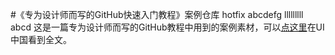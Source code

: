 #《专为设计师而写的GitHub快速入门教程》案例仓库
hotfix
abcdefg
lllllllll
abcd
这是一篇专为设计师而写的GitHub教程中用到的案例素材，可以[点这里](http://www.ui.cn/project.php?id=20957)在UI中国看到全文。
